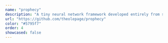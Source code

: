 ```yaml
---
name: "prophecy"
description: "A tiny neural network framework developed entirely from scratch in C++ and CUDA."
url: "https://github.com/theolepage/prophecy"
color: "#5795f7"
order: 4
showcased: false
---
```

